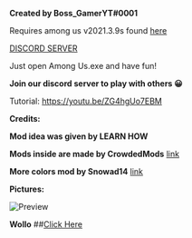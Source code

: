 
**Created by Boss_GamerYT#0001**

Requires among us v2021.3.9s found [here](https://downgrade.bossurl.tk)

[DISCORD SERVER](https://discord.gg/BteZS5C3Sm "DISCORD SERVER")


Just open Among Us.exe and have fun!

**Join our discord server to play with others 😀**

Tutorial:
https://youtu.be/ZG4hgUo7EBM

**Credits:**

**Mod idea was given by LEARN HOW**

**Mods inside are made by CrowdedMods** [link](https://github.com/CrowdedMods/CrowdedMod)

**More colors mod by Snowad14** [link](https://github.com/Snowad14/Mores-Colors)

**Pictures:**

![Preview](https://github.com/Bossgamerteam/100-player-among-us-mod/blob/main/Img/unknown.png?raw=true)

**Wollo**
##[Click Here](https://github.com/Bossgamerteam/100-player-among-us-mod/wiki)
